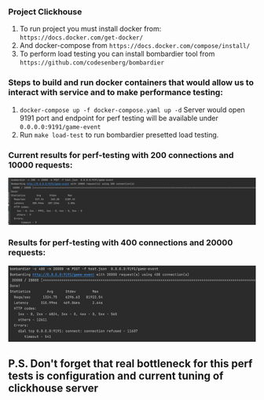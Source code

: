 ### Project Clickhouse
1. To run project you must install docker from: `https://docs.docker.com/get-docker/`
2. And docker-compose from `https://docs.docker.com/compose/install/`
3. To perform load testing you can install bombardier tool from `https://github.com/codesenberg/bombardier`


### Steps to build and run docker containers that would allow us to interact with service and to make performance testing:
 1. `docker-compose up -f docker-compose.yaml up -d` Server would open 9191 port and endpoint for perf testing will be available under `0.0.0.0:9191/game-event`
 2. Run `make load-test` to run bombardier presetted load testing.

### Current results for perf-testing with 200 connections and 10000 requests:
![img.png](img.png)

### Results for perf-testing with 400 connections and 20000 requests:
![img_1.png](img_1.png)

## P.S. Don't forget that real bottleneck for this perf tests is configuration and current tuning of clickhouse server